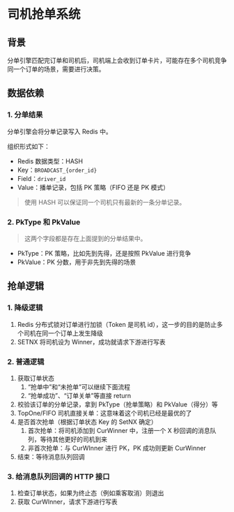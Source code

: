 # 司机抢单系统

## 背景

分单引擎匹配完订单和司机后，司机端上会收到订单卡片，可能存在多个司机竞争同一个订单的场景，需要进行决策。

## 数据依赖

### 1. 分单结果

分单引擎会将分单记录写入 Redis 中。

组织形式如下：

* Redis 数据类型：HASH
* Key：`BROADCAST_{order_id}`
* Field：`driver_id`
* Value：播单记录，包括 PK 策略（FIFO 还是 PK 模式）

> 使用 HASH 可以保证同一个司机只有最新的一条分单记录。

### 2. PkType 和 PkValue

> 这两个字段都是存在上面提到的分单结果中。

* PkType：PK 策略，比如先到先得，还是按照 PkValue 进行竞争
* PkValue：PK 分数，用于非先到先得的场景

## 抢单逻辑

### 1. 降级逻辑

1. Redis 分布式锁对订单进行加锁（Token 是司机 id），这一步的目的是防止多个司机在同一个订单上发生降级
2. SETNX 将司机设为 Winner，成功就请求下游进行写表

### 2. 普通逻辑

1. 获取订单状态
   1. “抢单中”和“未抢单”可以继续下面流程
   2. “抢单成功”、“订单关单”等直接 return
2. 校验该订单的分单记录，拿到 PkType（抢单策略）和 PkValue（得分）等
3. TopOne/FIFO 司机直接关单：这意味着这个司机已经是最优的了
4. 是否首次抢单（根据订单状态 Key 的 SetNX 确定）
   1. 首次抢单：将司机添加到 CurWinner 中，注册一个 X 秒回调的消息队列，等待其他更好的司机到来
   2. 非首次抢单：与 CurWInner 进行 PK，PK 成功则更新 CurWinner
5. 结束：等待消息队列回调

### 3. 给消息队列回调的 HTTP 接口

1. 检查订单状态，如果为终止态（例如乘客取消）则退出
2. 获取 CurWInner，请求下游进行写表
